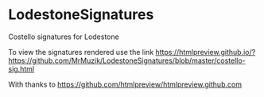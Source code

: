 # LodestoneSignatures
Costello signatures for Lodestone

To view the signatures rendered use the link https://htmlpreview.github.io/?https://github.com/MrMuzik/LodestoneSignatures/blob/master/costello-sig.html

With thanks to https://github.com/htmlpreview/htmlpreview.github.com
